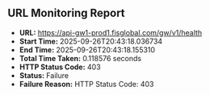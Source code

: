 ## URL Monitoring Report

- **URL:** https://api-gw1-prod1.fisglobal.com/gw/v1/health
- **Start Time:** 2025-09-26T20:43:18.036734
- **End Time:** 2025-09-26T20:43:18.155310
- **Total Time Taken:** 0.118576 seconds
- **HTTP Status Code:** 403
- **Status:** Failure
- **Failure Reason:** HTTP Status Code: 403

